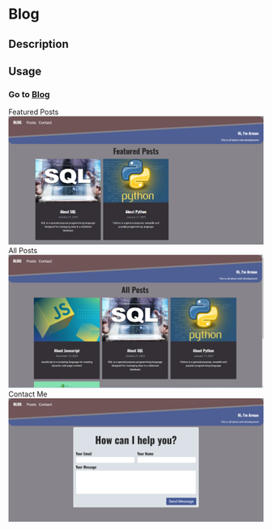 # Blog

## Description


## Usage


### Go to [Blog](https://blog-beta-eosin.vercel.app/)

Featured Posts
![Featured Posts](./assets/featured-posts.png)
All Posts
![All Posts](./assets/all-posts.png)
Contact Me
![Contact Me](./assets/contact.png)